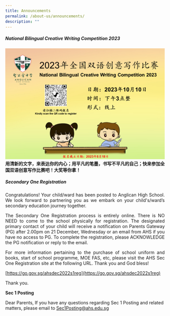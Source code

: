 ```yaml
---
title: Announcements
permalink: /about-us/announcements/
description: ""
---
```

##### National Bilingual Creative Writing Competition 2023

![](/images/About%20us/Announcement/2023_nbcw_competition.png)
<b>用清新的文字，来表达你的内心；用平凡的笔墨，书写不平凡的自己；快来参加全国双语创意写作比赛吧！大奖等你拿！</b><br>

##### Secondary One Registration

<p align="justify">
Congratulations! Your child/ward has been posted to Anglican High School. We look forward to partnering you as we embark on your child's/ward’s secondary education journey together.</p>

<p align="justify">
The Secondary One Registration process is entirely online. There is NO NEED to come to the school physically for registration. The designated primary contact of your child will receive a notification on Parents Gateway (PG) after 2.00pm on 21 December, Wednesday or an email from AHS if you have no access to PG. To complete the registration, please ACKNOWLEDGE the PG notification or reply to the email.</p>

<p align="justify">
For more information pertaining to the purchase of school uniform and books, start of school programme, MOE FAS, etc, please visit the AHS Sec One Registration site at the following URL. Thank you and God bless! </p>

[https://go.gov.sg/ahsdec2022s1reg](https://go.gov.sg/ahsdec2022s1reg)


Thank you.

**Sec 1 Posting**

Dear Parents,
If you have any questions regarding Sec 1 Posting and related matters, please email to Sec1Posting@ahs.edu.sg